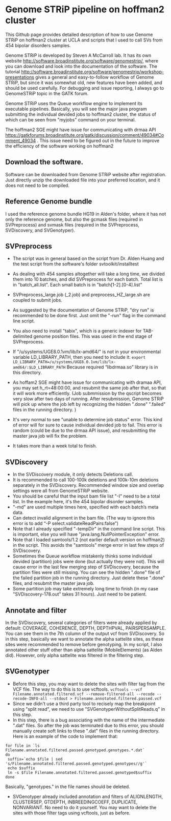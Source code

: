 # Genome STRiP pipeline on hoffman2 cluster

This Github page provides detailed description of how to use Genome STRiP on hoffman2 cluster at UCLA and scripts that I used to call SVs from 454 bipolar disorders samples. 

Genome STRiP is developed by Steven A McCarroll lab. It has its own website http://software.broadinstitute.org/software/genomestrip/, where you can download and look into the documentation of the software. The tutorial http://software.broadinstitute.org/software/genomestrip/workshop-presentations gives a general and easy-to-follow workflow of Genome STRiP, but since it was somewhat old, new features have been added, and should be used carefully. For debugging and issue reporting, I always go to GenomeSTRiP topic in the GATK forum. 

Genome STRiP uses the Queue workflow engine to implement its executable pipelines. Basically, you will see the major java program submitting the individual devided jobs to hoffman2 cluster, the status of which can be seen from "myjobs" command on your terminal.

The hoffman2 SGE might have issue for communicating with drmaa API https://gatkforums.broadinstitute.org/gatk/discussion/comment/49034#Comment_49034 . This issue need to be figured out in the future to improve the efficiency of the software working on hoffman2

## Download the software. 
Software can be downloaded from Genome STRiP website after registration. Just directly unzip the downloaded file into your preferred location, and it does not need to be compiled. 

## Reference Genome bundle
I used the reference genome bundle HG19 in Alden's folder, where it has not only the reference genome, but also the gcmask files (required in SVPreprocess) and svmask files (required in the SVPreprocess, SVDiscovery, and SVGenotyper). 

## SVPreprocess
* The script was in general based on the script from Dr. Alden Huang and the test script from the software's folder svtoolkit/installtest

* As dealing with 454 samples altogether will take a long time, we divided them into 10 batches, and did SVPreprocess for each batch. Total list is in "batch_all.list". Each small batch is in "batch[1-2].[0-4].list"

* SVPreprocess_large.job (_2.job) and preprocess_HZ_large.sh are coupled to submit jobs.

* As suggested by the documentation of Genome STRiP, "dry run" is recommended to be done first. Just omit the "-run" flag in the command line script. 

* You also need to install "tabix", which is a generic indexer for TAB-delimited genome position files. This was used in the end stage of SVPreprocess.

* If "/u/systems/UGE8.0.1vm/lib/lx-amd64/" is not in your environmental variable LD_LIBRARY_PATH, then you need to include it:
```export LD_LIBRARY_PATH=/u/systems/UGE8.0.1vm/lib/lx-amd64/:$LD_LIBRARY_PATH```
Because required “libdrmaa.so” library is in this directory.

* As hoffam2 SGE might have issue for communicating with dramaa API, you may set h_rt=48:00:00, and resubmit the same job after that, so that it will work more efficiently. (Job submmission by the qscript becomes very slow after two days of running. After resubmission, Genome STRiP will pick up where the job left by recognizing the hidden ".done" ".failed" files in the running directory. )

* It's very normal to see "unable to determine job status" error. This kind of error will for sure to cause individual devided job to fail. This error is random (could be due to the drmaa API issue), and resubmitting the master java job will fix the problem.  

* It takes more than a week total to finish.

## SVDiscovery
* In the SVDiscovery module, it only detects Deletions call. 
* It is recommended to call 100-100k deletions and 100k-10m deletions separately in the SVDiscovery. Recommended window size and overlap settings were all from GenomeSTRiP website.
* You should be careful that the input bam file list "-I" need to be a total list. In the example here, it's the 454 bipolar disorder samples.
* "-md" are used multiple times here, specified with each batch’s meta data.
* Can detect invalid alignment in the bam file. (The way to ignore this error is to add “-P select.validateReadPairs:false”)
* Note that I already specified "-tempDir" in the command line script. This is important, else you will have "java.lang.NullPointerException" error. 
* Note that I loaded samtools/1.2 (not earlier default version on hoffman2) in the script. This avoids the "samtools" merge error in last few steps of SVDiscovery.
* Sometimes the Queue workflow mistakenly thinks some individual devided (partition) jobs were done (but actually they were not). This will cause error in the last few merging step of SVDiscovery, because the partition files were still missing. You can see the hidden ".done" file of the failed partition job in the running directory. Just delete these ".done" files, and resubmit the master java job. 
* Some partition job may take extremely long time to finish (in my case "SVDiscovery-178.out" takes 31 hours). Just need to be patient.

## Annotate and filter
In the SVDiscovery, several categories of filters were already applied by default: COVERAGE, COHERENCE, DEPTH, DEPTHPVAL, PAIRSPERSAMPLE. You can see them in the 7th column of the output vcf from SVDiscovery. So in this step, basically we want to annotate the alpha sattelite sites, as these sites were recommended to remove before genotyping. 
In my script, I also annotated other stuff other than alpha sattelite (MobileElements) (as Alden did). However, only alpha sattelite was filtered in the filtering step. 

## SVGenotyper
* Before this step, you may want to delete the sites with filter tag from the VCF file. The way to do this is to use vcftools. 
```vcftools --vcf Filename.annotated.filtered.vcf --remove-filtered-all --recode --recode-INFO-all --stdout > Filename.annotated.filtered.passed.vcf```
* Since we didn't use a third party tool to recisely map the breakpoint using "split read", we need to use "SVGenotyperWithoutSplitReads.q" in this step. 
* In this step, there is a bug associating with the name of the intermediate ".dat" files. So after the job was terminated due to this error, you should manually create soft links to these ".dat" files in the running directory.
Here is an example of the code to implement that:
```
for file in `ls Filename.annotated.filtered.passed.genotyped.genotypes.*.dat`
do 
 suffix=`echo $file | sed 's/Filename.annotated.filtered.passed.genotyped.genotypes//g'`
 echo $suffix
 ln -s $file Filename.annotated.filtered.passed.genotyped$suffix
done
```
Basically, "genotypes." in the file names should be deleted.
* SVGenotyper already included annotation and filters of ALIGNLENGTH, CLUSTERSEP, GTDEPTH, INBREEDINGCOEFF, DUPLICATE, NONVARIANT. No need to do it yourself. You may want to delete the sites with those filter tags using vcftools, just as before. 




























